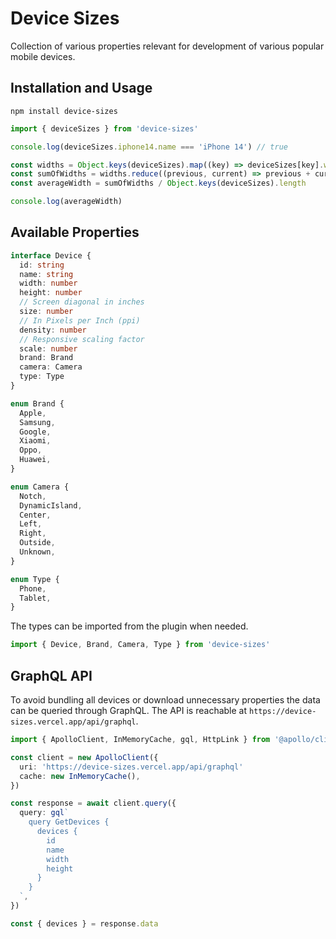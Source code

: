 # Device Sizes

Collection of various properties relevant for development of various popular mobile devices.

## Installation and Usage

```
npm install device-sizes
```

```ts
import { deviceSizes } from 'device-sizes'

console.log(deviceSizes.iphone14.name === 'iPhone 14') // true

const widths = Object.keys(deviceSizes).map((key) => deviceSizes[key].width)
const sumOfWidths = widths.reduce((previous, current) => previous + current, 0)
const averageWidth = sumOfWidths / Object.keys(deviceSizes).length

console.log(averageWidth)
```

## Available Properties

```ts
interface Device {
  id: string
  name: string
  width: number
  height: number
  // Screen diagonal in inches
  size: number
  // In Pixels per Inch (ppi)
  density: number
  // Responsive scaling factor
  scale: number
  brand: Brand
  camera: Camera
  type: Type
}

enum Brand {
  Apple,
  Samsung,
  Google,
  Xiaomi,
  Oppo,
  Huawei,
}

enum Camera {
  Notch,
  DynamicIsland,
  Center,
  Left,
  Right,
  Outside,
  Unknown,
}

enum Type {
  Phone,
  Tablet,
}
```

The types can be imported from the plugin when needed.

```ts
import { Device, Brand, Camera, Type } from 'device-sizes'
```

## GraphQL API

To avoid bundling all devices or download unnecessary properties the data can be queried through GraphQL. The API is reachable at `https://device-sizes.vercel.app/api/graphql`.

```ts
import { ApolloClient, InMemoryCache, gql, HttpLink } from '@apollo/client'

const client = new ApolloClient({
  uri: 'https://device-sizes.vercel.app/api/graphql'
  cache: new InMemoryCache(),
})

const response = await client.query({
  query: gql`
    query GetDevices {
      devices {
        id
        name
        width
        height
      }
    }
  `,
})

const { devices } = response.data
```
